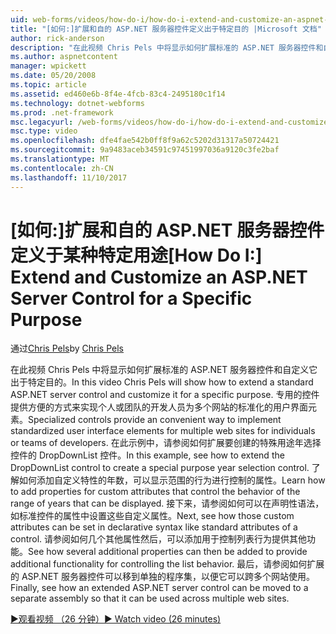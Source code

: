```yaml
---
uid: web-forms/videos/how-do-i/how-do-i-extend-and-customize-an-aspnet-server-control-for-a-specific-purpose
title: "[如何:]扩展和自的 ASP.NET 服务器控件定义出于特定目的 |Microsoft 文档"
author: rick-anderson
description: "在此视频 Chris Pels 中将显示如何扩展标准的 ASP.NET 服务器控件和自定义它出于特定目的。 专用的控件提供 c..."
ms.author: aspnetcontent
manager: wpickett
ms.date: 05/20/2008
ms.topic: article
ms.assetid: ed460e6b-8f4e-4fcb-83c4-2495180c1f14
ms.technology: dotnet-webforms
ms.prod: .net-framework
msc.legacyurl: /web-forms/videos/how-do-i/how-do-i-extend-and-customize-an-aspnet-server-control-for-a-specific-purpose
msc.type: video
ms.openlocfilehash: dfe4fae542b0ff8f9a62c5202d31317a50724421
ms.sourcegitcommit: 9a9483aceb34591c97451997036a9120c3fe2baf
ms.translationtype: MT
ms.contentlocale: zh-CN
ms.lasthandoff: 11/10/2017
---
```

<a name="how-do-i-extend-and-customize-an-aspnet-server-control-for-a-specific-purpose"></a><span data-ttu-id="3cd30-104">[如何:]扩展和自的 ASP.NET 服务器控件定义于某种特定用途</span><span class="sxs-lookup"><span data-stu-id="3cd30-104">[How Do I:] Extend and Customize an ASP.NET Server Control for a Specific Purpose</span></span>
====================
<span data-ttu-id="3cd30-105">通过[Chris Pels](https://twitter.com/chrispels)</span><span class="sxs-lookup"><span data-stu-id="3cd30-105">by [Chris Pels](https://twitter.com/chrispels)</span></span>

<span data-ttu-id="3cd30-106">在此视频 Chris Pels 中将显示如何扩展标准的 ASP.NET 服务器控件和自定义它出于特定目的。</span><span class="sxs-lookup"><span data-stu-id="3cd30-106">In this video Chris Pels will show how to extend a standard ASP.NET server control and customize it for a specific purpose.</span></span> <span data-ttu-id="3cd30-107">专用的控件提供方便的方式来实现个人或团队的开发人员为多个网站的标准化的用户界面元素。</span><span class="sxs-lookup"><span data-stu-id="3cd30-107">Specialized controls provide an convenient way to implement standardized user interface elements for multiple web sites for individuals or teams of developers.</span></span> <span data-ttu-id="3cd30-108">在此示例中，请参阅如何扩展要创建的特殊用途年选择控件的 DropDownList 控件。</span><span class="sxs-lookup"><span data-stu-id="3cd30-108">In this example, see how to extend the DropDownList control to create a special purpose year selection control.</span></span> <span data-ttu-id="3cd30-109">了解如何添加自定义特性的年数，可以显示范围的行为进行控制的属性。</span><span class="sxs-lookup"><span data-stu-id="3cd30-109">Learn how to add properties for custom attributes that control the behavior of the range of years that can be displayed.</span></span> <span data-ttu-id="3cd30-110">接下来，请参阅如何可以在声明性语法，如标准控件的属性中设置这些自定义属性。</span><span class="sxs-lookup"><span data-stu-id="3cd30-110">Next, see how those custom attributes can be set in declarative syntax like standard attributes of a control.</span></span> <span data-ttu-id="3cd30-111">请参阅如何几个其他属性然后，可以添加用于控制列表行为提供其他功能。</span><span class="sxs-lookup"><span data-stu-id="3cd30-111">See how several additional properties can then be added to provide additional functionality for controlling the list behavior.</span></span> <span data-ttu-id="3cd30-112">最后，请参阅如何扩展的 ASP.NET 服务器控件可以移到单独的程序集，以便它可以跨多个网站使用。</span><span class="sxs-lookup"><span data-stu-id="3cd30-112">Finally, see how an extended ASP.NET server control can be moved to a separate assembly so that it can be used across multiple web sites.</span></span>

[<span data-ttu-id="3cd30-113">&#9654;观看视频 （26 分钟）</span><span class="sxs-lookup"><span data-stu-id="3cd30-113">&#9654; Watch video (26 minutes)</span></span>](https://channel9.msdn.com/Blogs/ASP-NET-Site-Videos/how-do-i-extend-and-customize-an-aspnet-server-control-for-a-specific-purpose)
